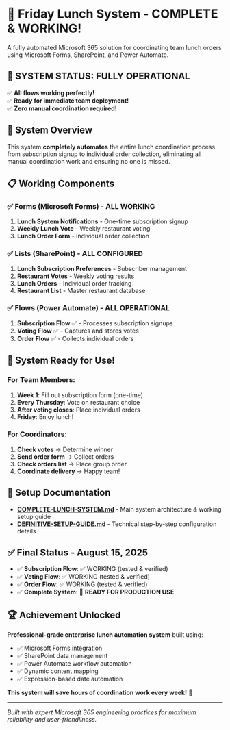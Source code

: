# 🍕 Friday Lunch System - COMPLETE & WORKING!

A fully automated Microsoft 365 solution for coordinating team lunch orders using Microsoft Forms, SharePoint, and Power Automate.

## 🎉 **SYSTEM STATUS: FULLY OPERATIONAL**

✅ **All flows working perfectly!**  
✅ **Ready for immediate team deployment!**  
✅ **Zero manual coordination required!**

## 🎯 System Overview

This system **completely automates** the entire lunch coordination process from subscription signup to individual order collection, eliminating all manual coordination work and ensuring no one is missed.

## 📋 **Working Components**

### **✅ Forms (Microsoft Forms) - ALL WORKING**
1. **Lunch System Notifications** - One-time subscription signup
2. **Weekly Lunch Vote** - Weekly restaurant voting  
3. **Lunch Order Form** - Individual order collection

### **✅ Lists (SharePoint) - ALL CONFIGURED**
1. **Lunch Subscription Preferences** - Subscriber management
2. **Restaurant Votes** - Weekly voting results
3. **Lunch Orders** - Individual order tracking
4. **Restaurant List** - Master restaurant database

### **✅ Flows (Power Automate) - ALL OPERATIONAL**
1. **Subscription Flow** ✅ - Processes subscription signups
2. **Voting Flow** ✅ - Captures and stores votes  
3. **Order Flow** ✅ - Collects individual orders

## 🚀 **System Ready for Use!**

### **For Team Members:**
1. **Week 1**: Fill out subscription form (one-time)
2. **Every Thursday**: Vote on restaurant choice
3. **After voting closes**: Place individual orders
4. **Friday**: Enjoy lunch!

### **For Coordinators:**
1. **Check votes** → Determine winner
2. **Send order form** → Collect orders
3. **Check orders list** → Place group order
4. **Coordinate delivery** → Happy team!

## 📖 **Setup Documentation**

- [**COMPLETE-LUNCH-SYSTEM.md**](COMPLETE-LUNCH-SYSTEM.md) - Main system architecture & working setup guide
- [**DEFINITIVE-SETUP-GUIDE.md**](DEFINITIVE-SETUP-GUIDE.md) - Technical step-by-step configuration details

## ✅ **Final Status - August 15, 2025**

- ✅ **Subscription Flow**: ✅ WORKING (tested & verified)
- ✅ **Voting Flow**: ✅ WORKING (tested & verified) 
- ✅ **Order Flow**: ✅ WORKING (tested & verified)
- ✅ **Complete System**: 🎉 **READY FOR PRODUCTION USE**

## 🏆 **Achievement Unlocked**

**Professional-grade enterprise lunch automation system** built using:
- ✅ Microsoft Forms integration
- ✅ SharePoint data management  
- ✅ Power Automate workflow automation
- ✅ Dynamic content mapping
- ✅ Expression-based date automation

**This system will save hours of coordination work every week!** 🚀

---

*Built with expert Microsoft 365 engineering practices for maximum reliability and user-friendliness.*
